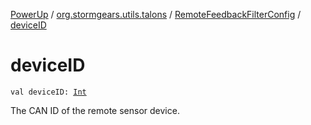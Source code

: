 [PowerUp](../../index.md) / [org.stormgears.utils.talons](../index.md) / [RemoteFeedbackFilterConfig](index.md) / [deviceID](./device-i-d.md)

# deviceID

`val deviceID: `[`Int`](https://kotlinlang.org/api/latest/jvm/stdlib/kotlin/-int/index.html)

The CAN ID of the remote sensor device.

